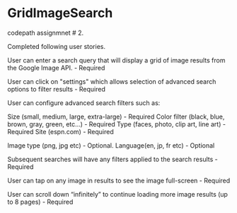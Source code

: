 GridImageSearch
===============

codepath assignmnet # 2.

Completed following user stories.

User can enter a search query that will display a grid of image results from the Google Image API. - Required

User can click on "settings" which allows selection of advanced search options to filter results  - Required

User can configure advanced search filters such as:

Size (small, medium, large, extra-large)  - Required
Color filter (black, blue, brown, gray, green, etc...)  - Required
Type (faces, photo, clip art, line art)  - Required
Site (espn.com)  - Required

Image type (png, jpg etc) - Optional.
Language(en, jp, fr etc) - Optional

Subsequent searches will have any filters applied to the search results  - Required

User can tap on any image in results to see the image full-screen  - Required

User can scroll down “infinitely” to continue loading more image results (up to 8 pages)  - Required

